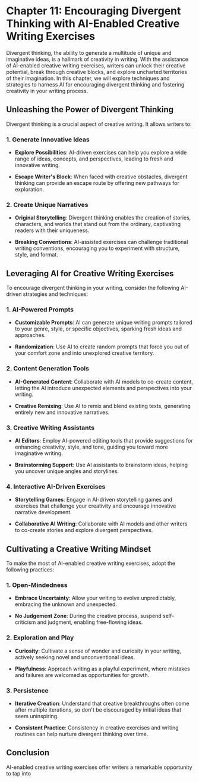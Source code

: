 Chapter 11: Encouraging Divergent Thinking with AI-Enabled Creative Writing Exercises
=====================================================================================

Divergent thinking, the ability to generate a multitude of unique and imaginative ideas, is a hallmark of creativity in writing. With the assistance of AI-enabled creative writing exercises, writers can unlock their creative potential, break through creative blocks, and explore uncharted territories of their imagination. In this chapter, we will explore techniques and strategies to harness AI for encouraging divergent thinking and fostering creativity in your writing process.

Unleashing the Power of Divergent Thinking
------------------------------------------

Divergent thinking is a crucial aspect of creative writing. It allows writers to:

### 1. **Generate Innovative Ideas**

* **Explore Possibilities**: AI-driven exercises can help you explore a wide range of ideas, concepts, and perspectives, leading to fresh and innovative writing.

* **Escape Writer's Block**: When faced with creative obstacles, divergent thinking can provide an escape route by offering new pathways for exploration.

### 2. **Create Unique Narratives**

* **Original Storytelling**: Divergent thinking enables the creation of stories, characters, and worlds that stand out from the ordinary, captivating readers with their uniqueness.

* **Breaking Conventions**: AI-assisted exercises can challenge traditional writing conventions, encouraging you to experiment with structure, style, and format.

Leveraging AI for Creative Writing Exercises
--------------------------------------------

To encourage divergent thinking in your writing, consider the following AI-driven strategies and techniques:

### 1. **AI-Powered Prompts**

* **Customizable Prompts**: AI can generate unique writing prompts tailored to your genre, style, or specific objectives, sparking fresh ideas and approaches.

* **Randomization**: Use AI to create random prompts that force you out of your comfort zone and into unexplored creative territory.

### 2. **Content Generation Tools**

* **AI-Generated Content**: Collaborate with AI models to co-create content, letting the AI introduce unexpected elements and perspectives into your writing.

* **Creative Remixing**: Use AI to remix and blend existing texts, generating entirely new and innovative narratives.

### 3. **Creative Writing Assistants**

* **AI Editors**: Employ AI-powered editing tools that provide suggestions for enhancing creativity, style, and tone, guiding you toward more imaginative writing.

* **Brainstorming Support**: Use AI assistants to brainstorm ideas, helping you uncover unique angles and storylines.

### 4. **Interactive AI-Driven Exercises**

* **Storytelling Games**: Engage in AI-driven storytelling games and exercises that challenge your creativity and encourage innovative narrative development.

* **Collaborative AI Writing**: Collaborate with AI models and other writers to co-create stories and explore divergent perspectives.

Cultivating a Creative Writing Mindset
--------------------------------------

To make the most of AI-enabled creative writing exercises, adopt the following practices:

### 1. **Open-Mindedness**

* **Embrace Uncertainty**: Allow your writing to evolve unpredictably, embracing the unknown and unexpected.

* **No Judgement Zone**: During the creative process, suspend self-criticism and judgment, enabling free-flowing ideas.

### 2. **Exploration and Play**

* **Curiosity**: Cultivate a sense of wonder and curiosity in your writing, actively seeking novel and unconventional ideas.

* **Playfulness**: Approach writing as a playful experiment, where mistakes and failures are welcomed as opportunities for growth.

### 3. **Persistence**

* **Iterative Creation**: Understand that creative breakthroughs often come after multiple iterations, so don't be discouraged by initial ideas that seem uninspiring.

* **Consistent Practice**: Consistency in creative exercises and writing routines can help nurture divergent thinking over time.

Conclusion
----------

AI-enabled creative writing exercises offer writers a remarkable opportunity to tap into

